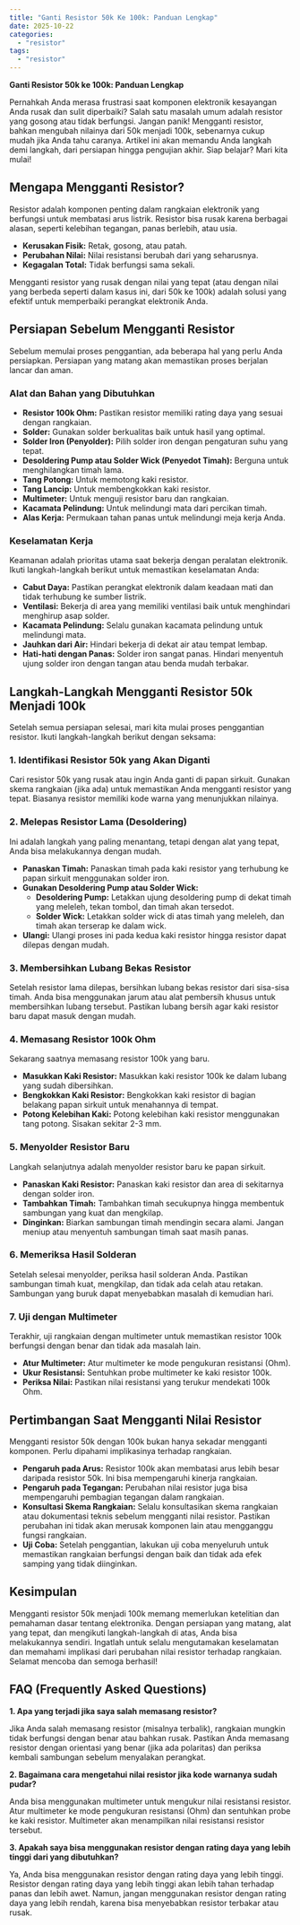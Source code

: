 ```yaml
---
title: "Ganti Resistor 50k Ke 100k: Panduan Lengkap"
date: 2025-10-22
categories: 
  - "resistor"
tags: 
  - "resistor"
---
```


**Ganti Resistor 50k ke 100k: Panduan Lengkap**

Pernahkah Anda merasa frustrasi saat komponen elektronik kesayangan Anda rusak dan sulit diperbaiki? Salah satu masalah umum adalah resistor yang gosong atau tidak berfungsi. Jangan panik! Mengganti resistor, bahkan mengubah nilainya dari 50k menjadi 100k, sebenarnya cukup mudah jika Anda tahu caranya. Artikel ini akan memandu Anda langkah demi langkah, dari persiapan hingga pengujian akhir. Siap belajar? Mari kita mulai!

## Mengapa Mengganti Resistor?

Resistor adalah komponen penting dalam rangkaian elektronik yang berfungsi untuk membatasi arus listrik. Resistor bisa rusak karena berbagai alasan, seperti kelebihan tegangan, panas berlebih, atau usia.

- **Kerusakan Fisik:** Retak, gosong, atau patah.
- **Perubahan Nilai:** Nilai resistansi berubah dari yang seharusnya.
- **Kegagalan Total:** Tidak berfungsi sama sekali.

Mengganti resistor yang rusak dengan nilai yang tepat (atau dengan nilai yang berbeda seperti dalam kasus ini, dari 50k ke 100k) adalah solusi yang efektif untuk memperbaiki perangkat elektronik Anda.

## Persiapan Sebelum Mengganti Resistor

Sebelum memulai proses penggantian, ada beberapa hal yang perlu Anda persiapkan. Persiapan yang matang akan memastikan proses berjalan lancar dan aman.

### Alat dan Bahan yang Dibutuhkan

- **Resistor 100k Ohm:** Pastikan resistor memiliki rating daya yang sesuai dengan rangkaian.
- **Solder:** Gunakan solder berkualitas baik untuk hasil yang optimal.
- **Solder Iron (Penyolder):** Pilih solder iron dengan pengaturan suhu yang tepat.
- **Desoldering Pump atau Solder Wick (Penyedot Timah):** Berguna untuk menghilangkan timah lama.
- **Tang Potong:** Untuk memotong kaki resistor.
- **Tang Lancip:** Untuk membengkokkan kaki resistor.
- **Multimeter:** Untuk menguji resistor baru dan rangkaian.
- **Kacamata Pelindung:** Untuk melindungi mata dari percikan timah.
- **Alas Kerja:** Permukaan tahan panas untuk melindungi meja kerja Anda.

### Keselamatan Kerja

Keamanan adalah prioritas utama saat bekerja dengan peralatan elektronik. Ikuti langkah-langkah berikut untuk memastikan keselamatan Anda:

- **Cabut Daya:** Pastikan perangkat elektronik dalam keadaan mati dan tidak terhubung ke sumber listrik.
- **Ventilasi:** Bekerja di area yang memiliki ventilasi baik untuk menghindari menghirup asap solder.
- **Kacamata Pelindung:** Selalu gunakan kacamata pelindung untuk melindungi mata.
- **Jauhkan dari Air:** Hindari bekerja di dekat air atau tempat lembap.
- **Hati-hati dengan Panas:** Solder iron sangat panas. Hindari menyentuh ujung solder iron dengan tangan atau benda mudah terbakar.

## Langkah-Langkah Mengganti Resistor 50k Menjadi 100k

Setelah semua persiapan selesai, mari kita mulai proses penggantian resistor. Ikuti langkah-langkah berikut dengan seksama:

### 1\. Identifikasi Resistor 50k yang Akan Diganti

Cari resistor 50k yang rusak atau ingin Anda ganti di papan sirkuit. Gunakan skema rangkaian (jika ada) untuk memastikan Anda mengganti resistor yang tepat. Biasanya resistor memiliki kode warna yang menunjukkan nilainya.

### 2\. Melepas Resistor Lama (Desoldering)

Ini adalah langkah yang paling menantang, tetapi dengan alat yang tepat, Anda bisa melakukannya dengan mudah.

- **Panaskan Timah:** Panaskan timah pada kaki resistor yang terhubung ke papan sirkuit menggunakan solder iron.
- **Gunakan Desoldering Pump atau Solder Wick:**
    - **Desoldering Pump:** Letakkan ujung desoldering pump di dekat timah yang meleleh, tekan tombol, dan timah akan tersedot.
    - **Solder Wick:** Letakkan solder wick di atas timah yang meleleh, dan timah akan terserap ke dalam wick.
- **Ulangi:** Ulangi proses ini pada kedua kaki resistor hingga resistor dapat dilepas dengan mudah.

### 3\. Membersihkan Lubang Bekas Resistor

Setelah resistor lama dilepas, bersihkan lubang bekas resistor dari sisa-sisa timah. Anda bisa menggunakan jarum atau alat pembersih khusus untuk membersihkan lubang tersebut. Pastikan lubang bersih agar kaki resistor baru dapat masuk dengan mudah.

### 4\. Memasang Resistor 100k Ohm

Sekarang saatnya memasang resistor 100k yang baru.

- **Masukkan Kaki Resistor:** Masukkan kaki resistor 100k ke dalam lubang yang sudah dibersihkan.
- **Bengkokkan Kaki Resistor:** Bengkokkan kaki resistor di bagian belakang papan sirkuit untuk menahannya di tempat.
- **Potong Kelebihan Kaki:** Potong kelebihan kaki resistor menggunakan tang potong. Sisakan sekitar 2-3 mm.

### 5\. Menyolder Resistor Baru

Langkah selanjutnya adalah menyolder resistor baru ke papan sirkuit.

- **Panaskan Kaki Resistor:** Panaskan kaki resistor dan area di sekitarnya dengan solder iron.
- **Tambahkan Timah:** Tambahkan timah secukupnya hingga membentuk sambungan yang kuat dan mengkilap.
- **Dinginkan:** Biarkan sambungan timah mendingin secara alami. Jangan meniup atau menyentuh sambungan timah saat masih panas.

### 6\. Memeriksa Hasil Solderan

Setelah selesai menyolder, periksa hasil solderan Anda. Pastikan sambungan timah kuat, mengkilap, dan tidak ada celah atau retakan. Sambungan yang buruk dapat menyebabkan masalah di kemudian hari.

### 7\. Uji dengan Multimeter

Terakhir, uji rangkaian dengan multimeter untuk memastikan resistor 100k berfungsi dengan benar dan tidak ada masalah lain.

- **Atur Multimeter:** Atur multimeter ke mode pengukuran resistansi (Ohm).
- **Ukur Resistansi:** Sentuhkan probe multimeter ke kaki resistor 100k.
- **Periksa Nilai:** Pastikan nilai resistansi yang terukur mendekati 100k Ohm.

## Pertimbangan Saat Mengganti Nilai Resistor

Mengganti resistor 50k dengan 100k bukan hanya sekadar mengganti komponen. Perlu dipahami implikasinya terhadap rangkaian.

- **Pengaruh pada Arus:** Resistor 100k akan membatasi arus lebih besar daripada resistor 50k. Ini bisa mempengaruhi kinerja rangkaian.
- **Pengaruh pada Tegangan:** Perubahan nilai resistor juga bisa mempengaruhi pembagian tegangan dalam rangkaian.
- **Konsultasi Skema Rangkaian:** Selalu konsultasikan skema rangkaian atau dokumentasi teknis sebelum mengganti nilai resistor. Pastikan perubahan ini tidak akan merusak komponen lain atau mengganggu fungsi rangkaian.
- **Uji Coba:** Setelah penggantian, lakukan uji coba menyeluruh untuk memastikan rangkaian berfungsi dengan baik dan tidak ada efek samping yang tidak diinginkan.

## Kesimpulan

Mengganti resistor 50k menjadi 100k memang memerlukan ketelitian dan pemahaman dasar tentang elektronika. Dengan persiapan yang matang, alat yang tepat, dan mengikuti langkah-langkah di atas, Anda bisa melakukannya sendiri. Ingatlah untuk selalu mengutamakan keselamatan dan memahami implikasi dari perubahan nilai resistor terhadap rangkaian. Selamat mencoba dan semoga berhasil!

## FAQ (Frequently Asked Questions)

**1\. Apa yang terjadi jika saya salah memasang resistor?**

Jika Anda salah memasang resistor (misalnya terbalik), rangkaian mungkin tidak berfungsi dengan benar atau bahkan rusak. Pastikan Anda memasang resistor dengan orientasi yang benar (jika ada polaritas) dan periksa kembali sambungan sebelum menyalakan perangkat.

**2\. Bagaimana cara mengetahui nilai resistor jika kode warnanya sudah pudar?**

Anda bisa menggunakan multimeter untuk mengukur nilai resistansi resistor. Atur multimeter ke mode pengukuran resistansi (Ohm) dan sentuhkan probe ke kaki resistor. Multimeter akan menampilkan nilai resistansi resistor tersebut.

**3\. Apakah saya bisa menggunakan resistor dengan rating daya yang lebih tinggi dari yang dibutuhkan?**

Ya, Anda bisa menggunakan resistor dengan rating daya yang lebih tinggi. Resistor dengan rating daya yang lebih tinggi akan lebih tahan terhadap panas dan lebih awet. Namun, jangan menggunakan resistor dengan rating daya yang lebih rendah, karena bisa menyebabkan resistor terbakar atau rusak.
